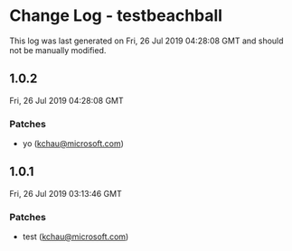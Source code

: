 # Change Log - testbeachball

This log was last generated on Fri, 26 Jul 2019 04:28:08 GMT and should not be manually modified.

## 1.0.2
Fri, 26 Jul 2019 04:28:08 GMT

### Patches

- yo (kchau@microsoft.com)

## 1.0.1
Fri, 26 Jul 2019 03:13:46 GMT

### Patches

- test (kchau@microsoft.com)

